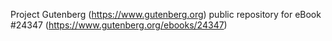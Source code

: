Project Gutenberg (https://www.gutenberg.org) public repository for eBook #24347 (https://www.gutenberg.org/ebooks/24347)
